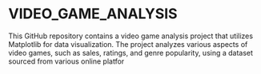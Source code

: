 # VIDEO_GAME_ANALYSIS
This GitHub repository contains a video game analysis project that utilizes Matplotlib for data visualization. The project analyzes various aspects of video games, such as sales, ratings, and genre popularity, using a dataset sourced from various online platfor
